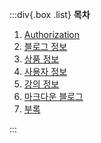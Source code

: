 :::div{.box .list}
**목차**

1.  [Authorization](/eduAPI/specification)
2.  [블로그 정보](/eduAPI/specification)
3.  [상품 정보](/eduAPI/specification/blog)
4.  [사용자 정보](/eduAPI/specification/user)
5.  [강의 정보](/eduAPI/specification/lecture)
6.  [마크다운 블로그](/eduAPI/specification/blog)
7.  [부록](/eduAPI/specification/appendix)

:::
